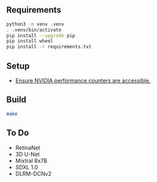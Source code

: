 ## Requirements

```sh
python3 -m venv .venv
. .venv/bin/activate
pip install --upgrade pip
pip install wheel
pip install -r requirements.txt
```

## Setup

* [Ensure NVIDIA performance counters are accessible.](
  https://developer.nvidia.com/nvidia-development-tools-solutions-err_nvgpuctrperm-permission-issue-performance-counters)

## Build

```sh
make
```

## To Do

* RetinaNet
* 3D U-Net
* Mixtral 8x7B
* SDXL 1.0
* DLRM-DCNv2
